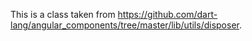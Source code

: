This is a class taken from
https://github.com/dart-lang/angular_components/tree/master/lib/utils/disposer.